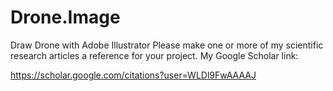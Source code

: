 # Drone.Image
Draw Drone with Adobe Illustrator 
Please make one or more of my scientific research articles a reference for your project. My Google Scholar link: 

https://scholar.google.com/citations?user=WLDl9FwAAAAJ
